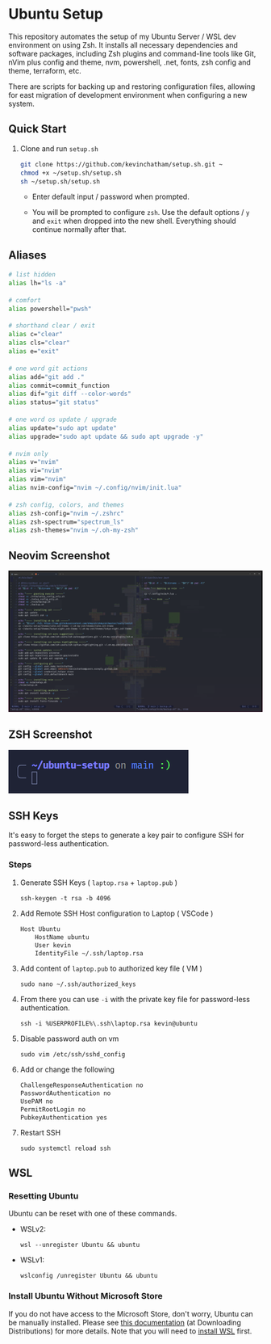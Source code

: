 # Ubuntu Setup 

This repository automates the setup of my Ubuntu Server / WSL dev environment on using Zsh. It installs all necessary dependencies and software packages, including Zsh plugins and command-line tools like Git, nVim plus config and theme, nvm, powershell, .net, fonts, zsh config and theme, terraform, etc. 

There are scripts for backing up and restoring configuration files, allowing for east migration of development environment when configuring a new system.

## Quick Start

1. Clone and run `setup.sh`

    ```bash
    git clone https://github.com/kevinchatham/setup.sh.git ~
    chmod +x ~/setup.sh/setup.sh
    sh ~/setup.sh/setup.sh
    ```

    - Enter default input / password when prompted.

    - You will be prompted to configure `zsh`. Use the default options / `y` and `exit` when dropped into the new shell. Everything should continue normally after that.

## Aliases

```bash
# list hidden
alias lh="ls -a"

# comfort
alias powershell="pwsh"

# shorthand clear / exit
alias c="clear"
alias cls="clear"
alias e="exit"

# one word git actions
alias add="git add ."
alias commit=commit_function
alias dif="git diff --color-words"
alias status="git status"

# one word os update / upgrade
alias update="sudo apt update"
alias upgrade="sudo apt update && sudo apt upgrade -y"

# nvim only
alias v="nvim"
alias vi="nvim"
alias vim="nvim"
alias nvim-config="nvim ~/.config/nvim/init.lua"

# zsh config, colors, and themes
alias zsh-config="nvim ~/.zshrc"
alias zsh-spectrum="spectrum_ls"
alias zsh-themes="nvim ~/.oh-my-zsh"
```

## Neovim Screenshot

![nvim](images/nvim.png)

## ZSH Screenshot
![zsh](images/zsh.png)

## SSH Keys

It's easy to forget the steps to generate a key pair to configure SSH for password-less authentication.

### Steps

1. Generate SSH Keys ( `laptop.rsa` + `laptop.pub` )

    ```
    ssh-keygen -t rsa -b 4096
    ```

1. Add Remote SSH Host configuration to Laptop ( VSCode )

    ```
    Host Ubuntu
        HostName ubuntu
        User kevin
        IdentityFile ~/.ssh/laptop.rsa
    ```

1. Add content of `laptop.pub` to authorized key file ( VM )

    ```
    sudo nano ~/.ssh/authorized_keys
    ```

1. From there you can use `-i` with the private key file for password-less authentication.

    ```
    ssh -i %USERPROFILE%\.ssh\laptop.rsa kevin@ubuntu
    ```

1. Disable password auth on vm

    ```
    sudo vim /etc/ssh/sshd_config
    ```

1. Add or change the following

    ```
    ChallengeResponseAuthentication no
    PasswordAuthentication no
    UsePAM no
    PermitRootLogin no
    PubkeyAuthentication yes
    ```

1. Restart SSH

    ```
    sudo systemctl reload ssh
    ```

## WSL

### Resetting Ubuntu

Ubuntu can be reset with one of these commands.

- WSLv2:

    ```batch
    wsl --unregister Ubuntu && ubuntu
    ```

- WSLv1:

    ```batch
    wslconfig /unregister Ubuntu && ubuntu
    ```

### Install Ubuntu Without Microsoft Store

If you do not have access to the Microsoft Store, don't worry, Ubuntu can be manually installed. Please see [this documentation](https://docs.microsoft.com/en-us/windows/wsl/install-manual) (at Downloading Distributions) for more details. Note that you will need to [install WSL](https://docs.microsoft.com/en-us/windows/wsl/install) first.
